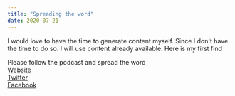 ```yaml
---
title: "Spreading the word"
date: 2020-07-21
---
```



I would love to have the time to generate content myself.
Since I don't have the time to do so. I will use content already available.
Here is my first find

Please follow the podcast and spread the word  
[Website](https://wethelegalpodcast.com)  
[Twitter](https://twitter.com/wethelegal)  
[Facebook](https://www.facebook.com/wethelegal)
